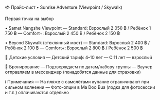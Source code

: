 💳 Прайс-лист • Sunrise Adventure (Viewpoint / Skywalk)

Первая точка на выбор

• Samet Nangshe Viewpoint
  — Standard: Взрослый 2 050 ฿ / Ребёнок 1 750 ฿
  — Comfort+: Взрослый 2 450 ฿ / Ребёнок 2 150 ฿

• Beyond Skywalk (стеклянный мост)
  — Standard: Взрослый 2 400 ฿ / Ребёнок 2 100 ฿
  — Comfort+: Взрослый 2 800 ฿ / Ребёнок 2 500 ฿

👶 Детские условия
— Детский тариф: 4–10 лет
— С 11 лет — взрослый

🧾 Бронирование
— Подтверждаем по датам/набору группы
— Ваучер отправляем в мессенджер (понадобятся данные для страховки)

ℹ️ Примечания
— На пляже с самолётами купание ограничивают при сильном волнении
— Фото-опции в Ma Doo Bua (лодка для фотосессии и т.п.) оплачиваются отдельно
